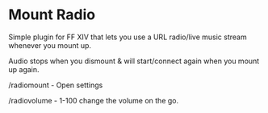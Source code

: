 
# Mount Radio

Simple plugin for FF XIV that lets you use a URL radio/live music stream whenever you mount up.

Audio stops when you dismount & will start/connect again when you mount up again.

/radiomount - Open settings

/radiovolume - 1-100 change the volume on the go.

